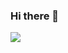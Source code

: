 ### Hi there 👋
<img src="[![Anurag's GitHub stats](https://github-readme-stats.vercel.app/api?username=jplt001)](https://github.com/anuraghazra/github-readme-stats)"/>
<!--
**jplt001/jplt001** is a ✨ _special_ ✨ repository because its `README.md` (this file) appears on your GitHub profile.

Here are some ideas to get you started:

- 🔭 I’m currently working on ...
- 🌱 I’m currently learning ...
- 👯 I’m looking to collaborate on ...
- 🤔 I’m looking for help with ...
- 💬 Ask me about ...
- 📫 How to reach me: ...
- 😄 Pronouns: ...
- ⚡ Fun fact: ...
-->
